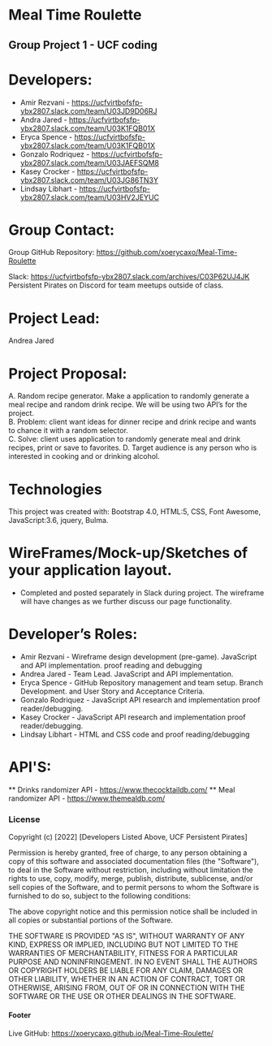# Meal Time Roulette
## Group Project 1 - UCF coding
# Developers:
* Amir Rezvani - https://ucfvirtbofsfp-ybx2807.slack.com/team/U03JD9D06RJ
* Andra Jared - https://ucfvirtbofsfp-ybx2807.slack.com/team/U03K1FQB01X
* Eryca Spence - https://ucfvirtbofsfp-ybx2807.slack.com/team/U03K1FQB01X
* Gonzalo Rodriquez - https://ucfvirtbofsfp-ybx2807.slack.com/team/U03JAEFSQM8
* Kasey Crocker - https://ucfvirtbofsfp-ybx2807.slack.com/team/U03JG86TN3Y
* Lindsay Libhart - https://ucfvirtbofsfp-ybx2807.slack.com/team/U03HV2JEYUC
# Group Contact:
Group GitHub Repository:  https://github.com/xoerycaxo/Meal-Time-Roulette

Slack: https://ucfvirtbofsfp-ybx2807.slack.com/archives/C03P62UJ4JK
Persistent Pirates on Discord for team meetups outside of class. 
# Project Lead:
Andrea Jared
# Project Proposal:
A. Random recipe generator.  Make a application to randomly generate a meal recipe and random drink recipe.  We will be using two API’s for the project.  
B. Problem:  client want ideas for dinner recipe and drink recipe and wants to chance it with a random selector.  
C. Solve:  client uses application to randomly generate meal and drink recipes, print or save to favorites.
D. Target audience is any person who is interested in cooking and or drinking alcohol. 
# Technologies
This project was created with:
Bootstrap 4.0,
HTML:5,
CSS,
Font Awesome,
JavaScript:3.6,
jquery,
Bulma. 
# WireFrames/Mock-up/Sketches of your application layout.
* Completed and posted separately in Slack during project.  The wireframe will have changes as we further discuss our page functionality.   
# Developer’s Roles:
* Amir Rezvani -      Wireframe design development (pre-game). 
                      JavaScript and API implementation. proof reading and debugging
* Andrea Jared -       Team Lead.
                      JavaScript and API implementation. 
* Eryca Spence -      GitHub Repository management and team setup.  Branch    Development. and User Story and Acceptance Criteria.
* Gonzalo Rodriquez - JavaScript API research and implementation proof reader/debugging.
* Kasey Crocker -     JavaScript API research and implementation proof reader/debugging.
* Lindsay Libhart -   HTML and CSS code and proof reading/debugging
# API'S:
** Drinks randomizer API - https://www.thecocktaildb.com/ 
** Meal randomizer API - https://www.themealdb.com/
### License 
Copyright (c) [2022] [Developers Listed Above, UCF Persistent Pirates]

Permission is hereby granted, free of charge, to any person obtaining a copy of this software and associated documentation files (the "Software"), to deal in the Software without restriction, including without limitation the rights to use, copy, modify, merge, publish, distribute, sublicense, and/or sell copies of the Software, and to permit persons to whom the Software is furnished to do so, subject to the following conditions:

The above copyright notice and this permission notice shall be included in all copies or substantial portions of the Software.

THE SOFTWARE IS PROVIDED "AS IS", WITHOUT WARRANTY OF ANY KIND, EXPRESS OR IMPLIED, INCLUDING BUT NOT LIMITED TO THE WARRANTIES OF MERCHANTABILITY, FITNESS FOR A PARTICULAR PURPOSE AND NONINFRINGEMENT. IN NO EVENT SHALL THE AUTHORS OR COPYRIGHT HOLDERS BE LIABLE FOR ANY CLAIM, DAMAGES OR OTHER LIABILITY, WHETHER IN AN ACTION OF CONTRACT, TORT OR OTHERWISE, ARISING FROM, OUT OF OR IN CONNECTION WITH THE SOFTWARE OR THE USE OR OTHER DEALINGS IN THE SOFTWARE.
#### Footer
Live GitHub: https://xoerycaxo.github.io/Meal-Time-Roulette/
